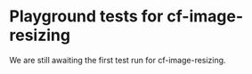 # Playground tests for cf-image-resizing
We are still awaiting the first test run for cf-image-resizing.

